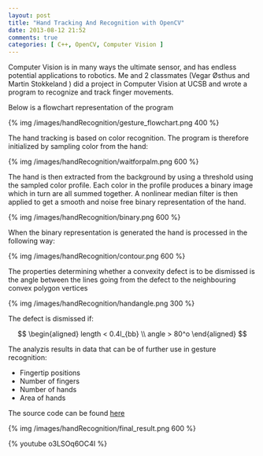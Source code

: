 ```yaml
---
layout: post
title: "Hand Tracking And Recognition with OpenCV"
date: 2013-08-12 21:52
comments: true
categories: [ C++, OpenCV, Computer Vision ] 
---
```


Computer Vision is in many ways the ultimate sensor, and has endless potential applications to robotics. Me and 2 classmates (Vegar Østhus and Martin Stokkeland ) did a project in Computer Vision at UCSB and wrote a program to recognize and track finger movements.

<!-- more --> 

Below is a flowchart representation of the program


{% img /images/handRecognition/gesture_flowchart.png 400  %}


The hand tracking is based on color recognition. The program is therefore initialized by sampling color from the hand:


{% img /images/handRecognition/waitforpalm.png 600   %}


The hand is then extracted from the background by using a threshold using the sampled color profile.
Each color in the profile produces a binary image which in turn are all summed together. A nonlinear median filter is then applied to get a smooth and noise free binary representation of the hand. 


{% img /images/handRecognition/binary.png 600  %}


When the binary representation is generated the hand is processed in the following way:


{% img /images/handRecognition/contour.png 600 %}

The properties determining whether  a convexity defect is to be dismissed is the angle between the lines going 	from the defect to the neighbouring convex polygon vertices



{% img /images/handRecognition/handangle.png 300  %}


The defect is dismissed if:

$$
\begin{aligned}
length < 0.4l_{bb} \\
angle > 80^o
\end{aligned}
$$

The analyzis results in data that can be of further use in gesture recognition:

+ Fingertip positions 
+ Number of fingers 
+ Number of hands  
+ Area of hands 

The source code can be found [here](https://github.com/simena86/handDetectionCV )

{% img /images/handRecognition/final_result.png 600  %}


{% youtube  o3LSOq6OC4I %}
